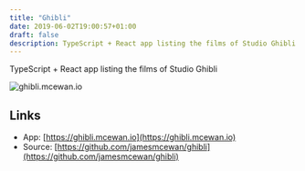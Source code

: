 ```yaml
---
title: "Ghibli"
date: 2019-06-02T19:00:57+01:00
draft: false
description: TypeScript + React app listing the films of Studio Ghibli
---
```


TypeScript + React app listing the films of Studio Ghibli

![ghibli.mcewan.io](/projects/images/ghibli.png)

## Links

- App: [https://ghibli.mcewan.io](https://ghibli.mcewan.io)
- Source: [https://github.com/jamesmcewan/ghibli](https://github.com/jamesmcewan/ghibli)
